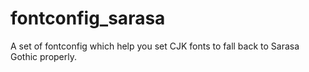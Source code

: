 # fontconfig_sarasa
A set of fontconfig which help you set CJK fonts to fall back to Sarasa Gothic properly.
